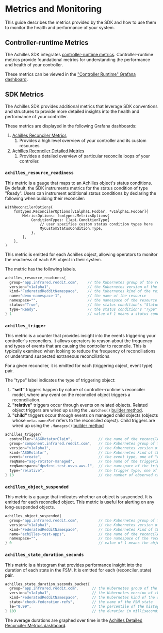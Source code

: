 # Metrics and Monitoring

This guide describes the metrics provided by the SDK and how to use them to monitor the health and performance of your
system.

## Controller-runtime Metrics

The Achilles SDK
integrates [controller-runtime metrics](https://github.com/kubernetes-sigs/controller-runtime/blob/1ed345090869edc4bd94fe220386cb7fa5df745f/pkg/internal/controller/metrics/metrics.go).
Controller-runtime metrics provide foundational metrics for understanding the performance and health of your controller.

These metrics can be viewed in
the ["Controller Runtime" Grafana dashboard](https://grafana.kubernetes.ue1.snooguts.net/d/Md5CPB44k/controller-runtime?orgId=1&refresh=30s&var-cluster=orch-1&var-prometheus=monitoring%2Finfrared-system&var-controller=All&var-webhook=All&from=1721981744523&to=1722003344523).

## SDK Metrics

The Achilles SDK provides additional metrics that leverage SDK conventions and structures to provide more detailed
insights into the health and performance of your controller.

These metrics are displayed in the following Grafana dashboards:

1. [Achilles Reconciler Metrics](https://grafana.kubernetes.ue1.snooguts.net/d/p_-RmaUVk/achilles-reconciler-metrics?orgId=1&from=1721960667563&to=1722003867564)
   1. Provides a high level overview of your controller and its custom resources
2. [Achilles Reconciler Detailed Metrics](https://grafana.kubernetes.ue1.snooguts.net/d/0gaENrwVk/achilles-reconciler-detailed-metrics?orgId=1&from=1721982323248&to=1722003923249)
   1. Provides a detailed overview of particular reconcile loops of your controller.

### **`achilles_resource_readiness`**

This metric is a gauge that maps to an Achilles object's status conditions. By default, the SDK instruments metrics for the
status condition of type "Ready". Users can instrument additional status conditions by declaring the following when
building their reconciler:

```golang
WithReconcilerOptions(
	fsmtypes.ReconcilerOptions[v1alpha1.Foobar, *v1alpha1.Foobar]{
		MetricsOptions: fsmtypes.MetricsOptions{
			ConditionTypes: []api.ConditionType{
				// user specifies custom status condition types here
				MyCustomStatusCondition.Type,
			},
		},
	},
)
```

This metric is emitted for each Achilles object, allowing operators to monitor the readiness of each API object
in their system.

The metric has the following labels.
```c
achilles_resource_readiness{
  group="app.infrared.reddit.com",    // the Kubernetes group of the resource
  version="v1alpha1",                 // the Kubernetes version of the resource
  kind="FederatedRedditNamespace",    // the Kubernetes kind of the resource
  name="demo-namespace-1",            // the name of the resource
  namespace="",                       // the namespace of the resource (empty for cluster-scoped CRDs)
  status="True",                      // the status condition's "Status" field
  type="Ready",                       // the status condition's "Type" field
} 1                                   // value of 1 means a status condition of the labelled status and type exists, 0 if it doesn't exist
```

### **`achilles_trigger`**

This metric is a counter that provides insight into the events triggering your controller's reconcilers. It allows operators to reason
about the frequency and types of events that are causing the controller to reconcile. This is typically examined when
looking to reduce the frequency of reconciliations or understand suspected extraneous reconciliations.

For a given reconciler, it is emitted for each (triggering object, event type) pair.

The "type" label indicates the type of triggering object:

1. **"self"** triggers happen by nature of controller-runtime's reconciler model, where any event on the reconciled object 
triggers a reconciliation.
2. **"relative"** triggers occur through events on related objects. Related object triggers are wired up
using the `.Watches()` [builder method](https://github.snooguts.net/reddit/achilles-sdk/blob/bd2f3522d9e38b513f3a0f206f9bb9b0532c8b50/pkg/fsm/controller.go#L136).
3. **"child"** triggers occur through events on managed child objects (objects whose `meta.ownerRef` refers to the reconciled object). Child triggers
are wired up using the `.Manages()` [builder method](https://github.snooguts.net/reddit/achilles-sdk/blob/bd2f3522d9e38b513f3a0f206f9bb9b0532c8b50/pkg/fsm/controller.go#L96)

```c
achilles_trigger{
  controller="ASGRotatorClaim",            // the name of the reconciler
  group="component.infrared.reddit.com",   // the Kubernetes group of the triggering object
  version="v1alpha1",                      // the Kubernetes version of the triggering object
  kind="ASGRotator",                       // the Kubernetes kind of the triggering object
  event="create",                          // the event type, one of "create", "update", "delete"
  reqName="asg-rotator-managed",           // the name of the triggering object
  reqNamespace="dpwfeni-test-usva-aws-1",  // the namespace of the triggering object (empty for cluster-scoped objects)
  type="relative",                         // the trigger type, one of "relative", "self", or "child"
} 13                                       // the number of observed trigger events
```

### **`achilles_object_suspended`**

This metric is a gauge that indicates whether an object is suspended. It is emitted for each reconciled object.
This metric is useful for alerting on any long-suspended objects.

```c
achilles_object_suspended{
  group="app.infrared.reddit.com",         // the Kubernetes group of the reconciled object
  version="v1alpha1",                      // the Kubernetes version of the reconciled object
  kind="FederatedRedditNamespace",         // the Kubernetes kind of the reconciled object
  name="achilles-test-apps",               // the name of the reconciled object
  namespace="",                            // the namespace of the reconciled object (empty for cluster-scoped objects)
} 0                                        // value of 1 means the object is suspended, 0 if it is not
```

### **`achilles_state_duration_seconds`**

This metric is a histogram that provides performance insight into the duration of each state in the FSM. It is emitted
for each (reconciler, state) pair.

```c
achilles_state_duration_seconds_bucket{
  group="app.infrared.reddit.com",      // the Kubernetes group of the reconciled object
  version="v1alpha1",                   // the Kubernetes version of the reconciled object
  kind="FederatedRedditNamespace",      // the Kubernetes kind of the reconciled object
  state="check-federation-refs",        // the name of the FSM state
  le="0.99",                            // the percentile of the histogram distribution
} 183                                   // the duration in milliseconds
```

The average durations are graphed over time in the [Achilles Detailed Reconciler Metrics dashboard](https://grafana.kubernetes.ue1.snooguts.net/d/0gaENrwVk/achilles-reconciler-detailed-metrics?orgId=1&from=1721983467755&to=1722005067755).
